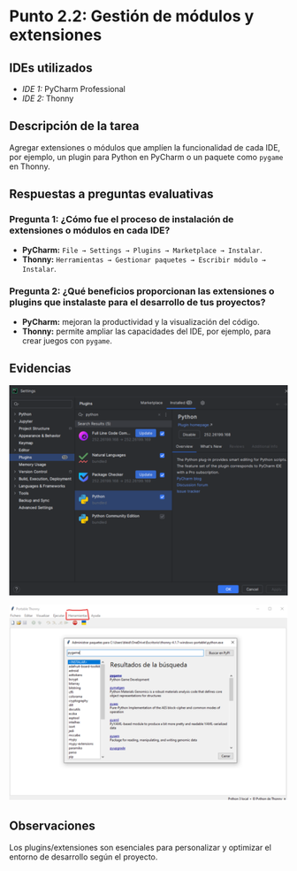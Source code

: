 # Punto 2.2: Gestión de módulos y extensiones

## IDEs utilizados
- *IDE 1:* PyCharm Professional
- *IDE 2:* Thonny

## Descripción de la tarea
Agregar extensiones o módulos que amplíen la funcionalidad de cada IDE, por ejemplo, un plugin para Python en PyCharm o un paquete como `pygame` en Thonny.

## Respuestas a preguntas evaluativas
### Pregunta 1: ¿Cómo fue el proceso de instalación de extensiones o módulos en cada IDE?
- **PyCharm:** `File → Settings → Plugins → Marketplace → Instalar`.  
- **Thonny:** `Herramientas → Gestionar paquetes → Escribir módulo → Instalar`.

### Pregunta 2: ¿Qué beneficios proporcionan las extensiones o plugins que instalaste para el desarrollo de tus proyectos?
- **PyCharm:** mejoran la productividad y la visualización del código.  
- **Thonny:** permite ampliar las capacidades del IDE, por ejemplo, para crear juegos con `pygame`.

## Evidencias
![Captura 1](./capturas/3.png)  

![Captura 2](./capturas/4.png)

## Observaciones
Los plugins/extensiones son esenciales para personalizar y optimizar el entorno de desarrollo según el proyecto.

